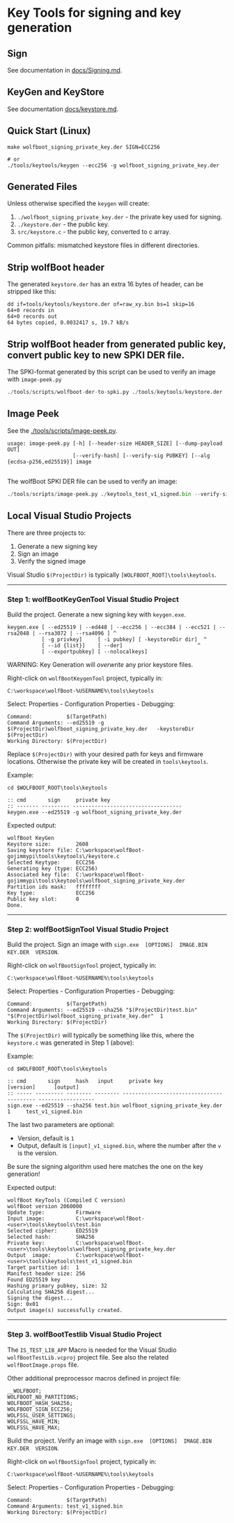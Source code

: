 ﻿# Key Tools for signing and key generation


## Sign

See documentation in [docs/Signing.md](../../docs/Signing.md).

## KeyGen and KeyStore

See documentation [docs/keystore.md](../../docs/keystore.md).

## Quick Start (Linux)

```
make wolfboot_signing_private_key.der SIGN=ECC256

# or
./tools/keytools/keygen --ecc256 -g wolfboot_signing_private_key.der
```

## Generated Files

Unless otherwise specified the `keygen` will create:

1. `./wolfboot_signing_private_key.der` - the private key used for signing.
2. `./keystore.der` - the public key.
3. `src/keystore.c` - the public key, converted to c array.


Common pitfalls: mismatched keystore files in different directories.

## Strip wolfBoot header

The generated `keystore.der` has an extra 16 bytes of header, can be stripped like this:

```text
dd if=tools/keytools/keystore.der of=raw_xy.bin bs=1 skip=16
64+0 records in
64+0 records out
64 bytes copied, 0.0032417 s, 19.7 kB/s
```

## Strip wolfBoot header from generated public key, convert public key to new SPKI DER file.


The SPKI-format generated by this script can be used to verify an image with `image-peek.py`

```python
./tools/scripts/wolfboot-der-to-spki.py ./tools/keytools/keystore.der
```


## Image Peek

See the [./tools/scripts/image-peek.py](../scripts/image-peek.py).

```
usage: image-peek.py [-h] [--header-size HEADER_SIZE] [--dump-payload OUT]
                     [--verify-hash] [--verify-sig PUBKEY] [--alg {ecdsa-p256,ed25519}] image
```

##

The wolfBoot SPKI DER file can be used to verify an image:

```python
./tools/scripts/image-peek.py ./keytools_test_v1_signed.bin --verify-sig ./tools/keytools/keystore_spki.der --alg ecdsa-p256
```

## Local Visual Studio Projects

There are three projects to:

1. Generate a new signing key
2. Sign an image
3. Verify the signed image

Visual Studio `$(ProjectDir)` is typically `[WOLFBOOT_ROOT]\tools\keytools`.

-----

### Step 1: wolfBootKeyGenTool Visual Studio Project

Build the project. Generate a new signing key with `keygen.exe`.

```DOS
keygen.exe [ --ed25519 | --ed448 | --ecc256 | --ecc384 | --ecc521 | --rsa2048 | --rsa3072 | --rsa4096 ] ^
           [ -g privkey]     [ -i pubkey] [ -keystoreDir dir]  ^
           [ --id {list}]    [ --der]                        ^
           [ --exportpubkey] [ --nolocalkeys]
```

WARNING: Key Generation will *overwrite* any prior keystore files.

Right-click on `wolfBootKeygenTool` project, typically in:

```text
C:\workspace\wolfBoot-%USERNAME%\tools\keytools
```

Select: Properties - Configuration Properties - Debugging:

```text
Command:           $(TargetPath)
Command Arguments: --ed25519 -g $(ProjectDir)wolfboot_signing_private_key.der   -keystoreDir  $(ProjectDir)
Working Directory: $(ProjectDir)
```

Replace `$(ProjectDir)` with your desired path for keys and firmware locations.
Otherwise the private key will be created in `tools\keytools`.

Example:

```DOS
cd $WOLFBOOT_ROOT\tools\keytools

:: cmd       sign     private key
:: ------- --------- -----------------------------------
keygen.exe --ed25519 -g wolfboot_signing_private_key.der
```

Expected output:

```text
wolfBoot KeyGen
Keystore size:        2608
Saving keystore file: C:\workspace\wolfBoot-gojimmypi\tools\keytools\/keystore.c
Selected Keytype:     ECC256
Generating key (type: ECC256)
Associated key file:  C:\workspace\wolfBoot-gojimmypi\tools\keytools\wolfboot_signing_private_key.der
Partition ids mask:   ffffffff
Key type:             ECC256
Public key slot:      0
Done.
```

-----

### Step 2: wolfBootSignTool Visual Studio Project

Build the project. Sign an image with `sign.exe  [OPTIONS]  IMAGE.BIN  KEY.DER  VERSION`.

Right-click on `wolfBootSignTool` project, typically in:

```text
C:\workspace\wolfBoot-%USERNAME%\tools\keytools
```

Select: Properties - Configuration Properties - Debugging:

```text
Command:           $(TargetPath)
Command Arguments: --ed25519 --sha256 "$(ProjectDir)test.bin"  "$(ProjectDir)wolfboot_signing_private_key.der"  1
Working Directory: $(ProjectDir)
```

The `$(ProjectDir)` will typically be something like this, where the `keystore.c` was generated in Step 1 (above):

Example:

```DOS
cd $WOLFBOOT_ROOT\tools\keytools

:: cmd       sign     hash   input     private key                    [version]      [output]
:: ----- --------- -------- -------- -------------------------------- --------- ------------------
sign.exe --ed25519 --sha256 test.bin wolfboot_signing_private_key.der     1     test_v1_signed.bin
```

The last two parameters are optional:

- Version, default is `1`
- Output, default is `[input]_v1_signed.bin`, where the number after the `v` is the version.

Be sure the signing algorithm used here matches the one on the key generation!

Expected output:

```text
wolfBoot KeyTools (Compiled C version)
wolfBoot version 2060000
Update type:          Firmware
Input image:          C:\workspace\wolfBoot-<user>\tools\keytools\test.bin
Selected cipher:      ED25519
Selected hash:        SHA256
Private key:          C:\workspace\wolfBoot-<user>\tools\keytools\wolfboot_signing_private_key.der
Output  image:        C:\workspace\wolfBoot-<user>\tools\keytools\test_v1_signed.bin
Target partition id:  1
Manifest header size: 256
Found ED25519 key
Hashing primary pubkey, size: 32
Calculating SHA256 digest...
Signing the digest...
Sign: 0x01
Output image(s) successfully created.
```

-----

### Step 3. wolfBootTestlib Visual Studio Project

The `IS_TEST_LIB_APP` Macro is needed for the Visual Studio `wolfBootTestLib.vcproj` project file.
See also the related `wolfBootImage.props` file.

Other additional preprocessor macros defined in project file:

```text
__WOLFBOOT;
WOLFBOOT_NO_PARTITIONS;
WOLFBOOT_HASH_SHA256;
WOLFBOOT_SIGN_ECC256;
WOLFSSL_USER_SETTINGS;
WOLFSSL_HAVE_MIN;
WOLFSSL_HAVE_MAX;
```

Build the project. Verify an image with `sign.exe  [OPTIONS]  IMAGE.BIN  KEY.DER  VERSION`.

Right-click on `wolfBootSignTool` project, typically in:

```text
C:\workspace\wolfBoot-%USERNAME%\tools\keytools
```

Select: Properties - Configuration Properties - Debugging:

```text
Command:           $(TargetPath)
Command Arguments: test_v1_signed.bin
Working Directory: $(ProjectDir)
```
